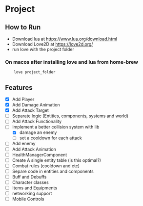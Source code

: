 # Project

## How to Run

- Download lua at <https://www.lua.org/download.html>
- Download Love2D at <https://love2d.org/>
- run love with the project folder

### On macos after installing love and lua from home-brew

``` bash
    love project_folder
```

## Features

- [x] Add Player
- [x] Add Damage Animation
- [x] Add Attack Target
- [ ] Separate logic (Entities, components, systems and world)
- [ ] Add Attack Functionality
- [ ] Implement a better collision system with lib
    - [x] damage an enemy
	- [ ] set a cooldown for each attack
- [ ] Add enemy
- [ ] Add Attack Animation
- [ ] HealthManagerComponent
- [ ] Create A single entity table (is this optimal?)
- [ ] Combat rules (cooldown and etc)
- [ ] Separe code in entities and components
- [ ] Buff and Debuffs
- [ ] Character classes
- [ ] Items and Equipments
- [ ] networking support
- [ ] Mobile Controls
